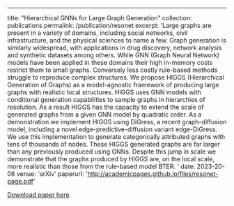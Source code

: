 ---
title: "Hierarchical GNNs for Large Graph Generation"
collection: publications
permalink: /publication/resonet
excerpt: 'Large graphs are present in a variety of domains, including social networks, civil infrastructure, and the physical sciences to name a few. Graph generation is similarly widespread, with applications in drug discovery, network analysis and synthetic datasets among others. While GNN (Graph Neural Network) models have been applied in these domains their high in-memory costs restrict them to small graphs. Conversely less costly rule-based methods struggle to reproduce complex structures. We propose HIGGS (Hierarchical Generation of Graphs) as a model-agnostic framework of producing large graphs with realistic local structures. HIGGS uses GNN models with conditional generation capabilities to sample graphs in hierarchies of resolution. As a result HIGGS has the capacity to extend the scale of generated graphs from a given GNN model by quadratic order. As a demonstration we implement HIGGS using DiGress, a recent graph-diffusion model, including a novel edge-predictive-diffusion variant edge-DiGress. We use this implementation to generate categorically attributed graphs with tens of thousands of nodes. These HIGGS generated graphs are far larger than any previously produced using GNNs. Despite this jump in scale we demonstrate that the graphs produced by HIGGS are, on the local scale, more realistic than those from the rule-based model BTER. '
date: 2023-20-06
venue: 'arXiv'
paperurl: 'http://academicpages.github.io/files/resonet-page.pdf'

[Download paper here](http://academicpages.github.io/files/resonet-page.pdf)